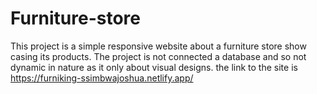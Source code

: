 # Furniture-store
This project is a simple responsive website about a furniture store show casing its products. The project is not connected a database and so not dynamic in nature as it only about visual designs.
the link to the site is https://furniking-ssimbwajoshua.netlify.app/
